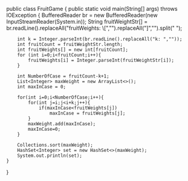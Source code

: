 public class FruitGame {
    public static void main(String[] args) throws IOException {
        BufferedReader br = new BufferedReader(new InputStreamReader(System.in));
        String fruitWeightStr[] = br.readLine().replaceAll("fruitWeights: \\[","").replaceAll("]","").split(" ");

        int k = Integer.parseInt(br.readLine().replaceAll("k: ",""));
        int fruitCount = fruitWeightStr.length;
        int fruitWeights[] = new int[fruitCount];
        for (int i=0;i<fruitCount;i++){
            fruitWeights[i] = Integer.parseInt(fruitWeightStr[i]);
        }

        int NumberOfCase = fruitCount-k+1;
        List<Integer> maxWeight = new ArrayList<>();
        int maxInCase = 0;

        for(int i=0;i<NumberOfCase;i++){
            for(int j=i;j<i+k;j++){
                if(maxInCase<fruitWeights[j])
                    maxInCase = fruitWeights[j];
            }
            maxWeight.add(maxInCase);
            maxInCase=0;
        }

        Collections.sort(maxWeight);
        HashSet<Integer> set = new HashSet<>(maxWeight);
        System.out.println(set);
    }
}
